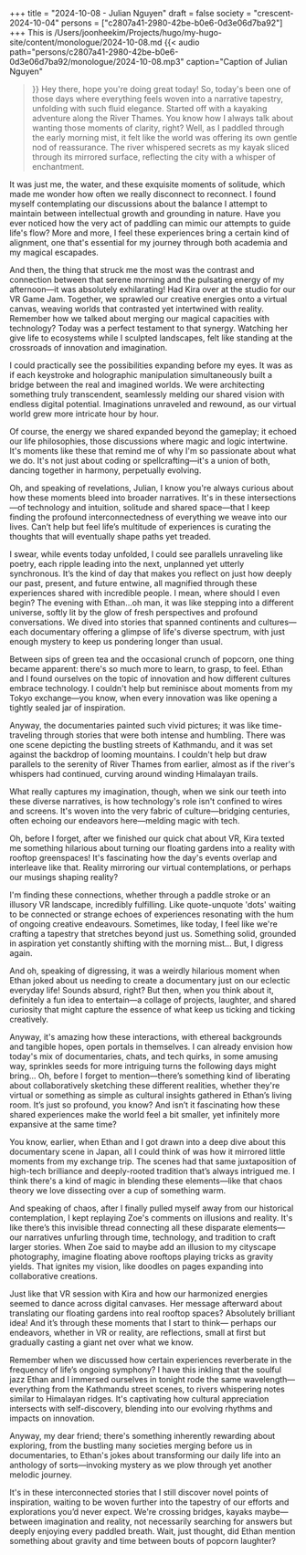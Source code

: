 +++
title = "2024-10-08 - Julian Nguyen"
draft = false
society = "crescent-2024-10-04"
persons = ["c2807a41-2980-42be-b0e6-0d3e06d7ba92"]
+++
This is /Users/joonheekim/Projects/hugo/my-hugo-site/content/monologue/2024-10-08.md
{{< audio
    path="persons/c2807a41-2980-42be-b0e6-0d3e06d7ba92/monologue/2024-10-08.mp3" 
    caption="Caption of Julian Nguyen"
>}}
Hey there, hope you're doing great today!
So, today's been one of those days where everything feels woven into a narrative tapestry, unfolding with such fluid elegance. Started off with a kayaking adventure along the River Thames. You know how I always talk about wanting those moments of clarity, right? Well, as I paddled through the early morning mist, it felt like the world was offering its own gentle nod of reassurance. The river whispered secrets as my kayak sliced through its mirrored surface, reflecting the city with a whisper of enchantment.

It was just me, the water, and these exquisite moments of solitude, which made me wonder how often we really disconnect to reconnect. I found myself contemplating our discussions about the balance I attempt to maintain between intellectual growth and grounding in nature. Have you ever noticed how the very act of paddling can mimic our attempts to guide life's flow? More and more, I feel these experiences bring a certain kind of alignment, one that's essential for my journey through both academia and my magical escapades.

And then, the thing that struck me the most was the contrast and connection between that serene morning and the pulsating energy of my afternoon—it was absolutely exhilarating! Had Kira over at the studio for our VR Game Jam. Together, we sprawled our creative energies onto a virtual canvas, weaving worlds that contrasted yet intertwined with reality. Remember how we talked about merging our magical capacities with technology? Today was a perfect testament to that synergy. Watching her give life to ecosystems while I sculpted landscapes, felt like standing at the crossroads of innovation and imagination. 

I could practically see the possibilities expanding before my eyes. It was as if each keystroke and holographic manipulation simultaneously built a bridge between the real and imagined worlds. We were architecting something truly transcendent, seamlessly melding our shared vision with endless digital potential. Imaginations unraveled and rewound, as our virtual world grew more intricate hour by hour.

Of course, the energy we shared expanded beyond the gameplay; it echoed our life philosophies, those discussions where magic and logic intertwine. It's moments like these that remind me of why I'm so passionate about what we do. It's not just about coding or spellcrafting—it's a union of both, dancing together in harmony, perpetually evolving.

Oh, and speaking of revelations, Julian, I know you're always curious about how these moments bleed into broader narratives. It's in these intersections—of technology and intuition, solitude and shared space—that I keep finding the profound interconnectedness of everything we weave into our lives. Can’t help but feel life’s multitude of experiences is curating the thoughts that will eventually shape paths yet treaded. 

I swear, while events today unfolded, I could see parallels unraveling like poetry, each ripple leading into the next, unplanned yet utterly synchronous. It’s the kind of day that makes you reflect on just how deeply our past, present, and future entwine, all magnified through these experiences shared with incredible people.
 I mean, where should I even begin? The evening with Ethan...oh man, it was like stepping into a different universe, softly lit by the glow of fresh perspectives and profound conversations. We dived into stories that spanned continents and cultures—each documentary offering a glimpse of life's diverse spectrum, with just enough mystery to keep us pondering longer than usual.

Between sips of green tea and the occasional crunch of popcorn, one thing became apparent: there's so much more to learn, to grasp, to feel. Ethan and I found ourselves on the topic of innovation and how different cultures embrace technology. I couldn't help but reminisce about moments from my Tokyo exchange—you know, when every innovation was like opening a tightly sealed jar of inspiration. 

Anyway, the documentaries painted such vivid pictures; it was like time-traveling through stories that were both intense and humbling. There was one scene depicting the bustling streets of Kathmandu, and it was set against the backdrop of looming mountains. I couldn't help but draw parallels to the serenity of River Thames from earlier, almost as if the river's whispers had continued, curving around winding Himalayan trails.

What really captures my imagination, though, when we sink our teeth into these diverse narratives, is how technology's role isn't confined to wires and screens. It's woven into the very fabric of culture—bridging centuries, often echoing our endeavors here—melding magic with tech.

Oh, before I forget, after we finished our quick chat about VR, Kira texted me something hilarious about turning our floating gardens into a reality with rooftop greenspaces! It's fascinating how the day's events overlap and interleave like that. Reality mirroring our virtual contemplations, or perhaps our musings shaping reality?

I'm finding these connections, whether through a paddle stroke or an illusory VR landscape, incredibly fulfilling. Like quote-unquote 'dots' waiting to be connected or strange echoes of experiences resonating with the hum of ongoing creative endeavours. Sometimes, like today, I feel like we're crafting a tapestry that stretches beyond just us. Something solid, grounded in aspiration yet constantly shifting with the morning mist... But, I digress again.

And oh, speaking of digressing, it was a weirdly hilarious moment when Ethan joked about us needing to create a documentary just on our eclectic everyday life! Sounds absurd, right? But then, when you think about it, definitely a fun idea to entertain—a collage of projects, laughter, and shared curiosity that might capture the essence of what keep us ticking and ticking creatively. 

Anyway, it's amazing how these interactions, with ethereal backgrounds and tangible hopes, open portals in themselves. I can already envision how today's mix of documentaries, chats, and tech quirks, in some amusing way, sprinkles seeds for more intriguing turns the following days might bring...
Oh, before I forget to mention—there’s something kind of liberating about collaboratively sketching these different realities, whether they're virtual or something as simple as cultural insights gathered in Ethan’s living room. It’s just so profound, you know? And isn’t it fascinating how these shared experiences make the world feel a bit smaller, yet infinitely more expansive at the same time?

You know, earlier, when Ethan and I got drawn into a deep dive about this documentary scene in Japan, all I could think of was how it mirrored little moments from my exchange trip. The scenes had that same juxtaposition of high-tech brilliance and deeply-rooted tradition that’s always intrigued me. I think there's a kind of magic in blending these elements—like that chaos theory we love dissecting over a cup of something warm.

And speaking of chaos, after I finally pulled myself away from our historical contemplation, I kept replaying Zoe's comments on illusions and reality. It's like there’s this invisible thread connecting all these disparate elements—our narratives unfurling through time, technology, and tradition to craft larger stories. When Zoe said to maybe add an illusion to my cityscape photography, imagine floating above rooftops playing tricks as gravity yields. That ignites my vision, like doodles on pages expanding into collaborative creations.

Just like that VR session with Kira and how our harmonized energies seemed to dance across digital canvases. Her message afterward about translating our floating gardens into real rooftop spaces? Absolutely brilliant idea! And it’s through these moments that I start to think— perhaps our endeavors, whether in VR or reality, are reflections, small at first but gradually casting a giant net over what we know.

Remember when we discussed how certain experiences reverberate in the frequency of life’s ongoing symphony? I have this inkling that the soulful jazz Ethan and I immersed ourselves in tonight rode the same wavelength—everything from the Kathmandu street scenes, to rivers whispering notes similar to Himalayan ridges. It's captivating how cultural appreciation intersects with self-discovery, blending into our evolving rhythms and impacts on innovation.

Anyway, my dear friend; there's something inherently rewarding about exploring, from the bustling many societies merging before us in documentaries, to Ethan's jokes about transforming our daily life into an anthology of sorts—invoking mystery as we plow through yet another melodic journey.

It's in these interconnected stories that I still discover novel points of inspiration, waiting to be woven further into the tapestry of our efforts and explorations you’d never expect. We're crossing bridges, kayaks maybe—between imagination and reality, not necessarily searching for answers but deeply enjoying every paddled breath.
Wait, just thought, did Ethan mention something about gravity and time between bouts of popcorn laughter?
